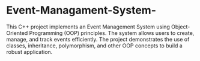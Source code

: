 # Event-Managament-System-
This C++ project implements an Event Management System using Object-Oriented Programming (OOP) principles. The system allows users to create, manage, and track events efficiently.
The project demonstrates the use of classes, inheritance, polymorphism, and other OOP concepts to build a robust application.
